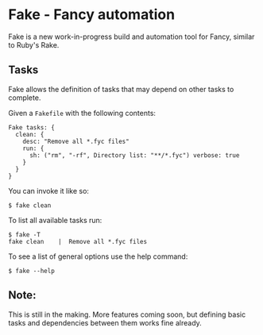 # Fake - Fancy automation

Fake is a new work-in-progress build and automation tool for Fancy, similar to Ruby's Rake.

## Tasks

Fake allows the definition of tasks that may depend on other tasks to complete.

Given a `Fakefile` with the following contents:

```fancy
Fake tasks: {
  clean: {
    desc: "Remove all *.fyc files"
    run: {
      sh: ("rm", "-rf", Directory list: "**/*.fyc") verbose: true
    }
  }
}
```

You can invoke it like so:

```
$ fake clean
```

To list all available tasks run:

```
$ fake -T
fake clean    |  Remove all *.fyc files
```

To see a list of general options use the help command:

```
$ fake --help
```

## Note:

This is still in the making. More features coming soon, but defining
basic tasks and dependencies between them works fine already.